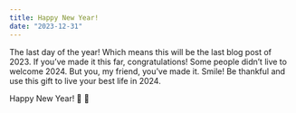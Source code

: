 ```yaml
---
title: Happy New Year!
date: "2023-12-31"
---
```


The last day of the year! Which means this will be the last blog post of 2023.  If you’ve made it this far, congratulations! Some people didn’t live to welcome 2024. But you, my friend, you’ve made it. Smile! Be thankful and use this gift to live your best life in 2024.

Happy New Year! 🥳 🎉 
